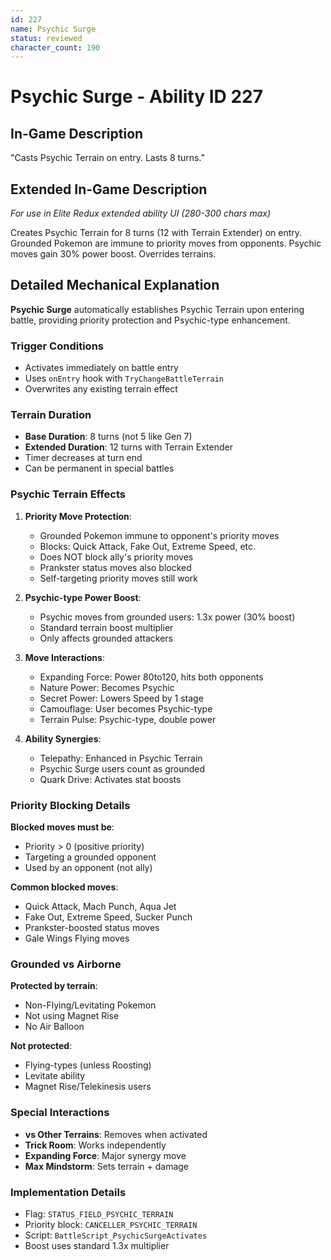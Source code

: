 ```yaml
---
id: 227
name: Psychic Surge
status: reviewed
character_count: 190
---
```


# Psychic Surge - Ability ID 227

## In-Game Description
"Casts Psychic Terrain on entry. Lasts 8 turns."

## Extended In-Game Description
*For use in Elite Redux extended ability UI (280-300 chars max)*

Creates Psychic Terrain for 8 turns (12 with Terrain Extender) on entry. Grounded Pokemon are immune to priority moves from opponents. Psychic moves gain 30% power boost. Overrides terrains.

## Detailed Mechanical Explanation
**Psychic Surge** automatically establishes Psychic Terrain upon entering battle, providing priority protection and Psychic-type enhancement.

### Trigger Conditions
- Activates immediately on battle entry
- Uses `onEntry` hook with `TryChangeBattleTerrain`
- Overwrites any existing terrain effect

### Terrain Duration
- **Base Duration**: 8 turns (not 5 like Gen 7)
- **Extended Duration**: 12 turns with Terrain Extender
- Timer decreases at turn end
- Can be permanent in special battles

### Psychic Terrain Effects
1. **Priority Move Protection**:
   - Grounded Pokemon immune to opponent's priority moves
   - Blocks: Quick Attack, Fake Out, Extreme Speed, etc.
   - Does NOT block ally's priority moves
   - Prankster status moves also blocked
   - Self-targeting priority moves still work

2. **Psychic-type Power Boost**:
   - Psychic moves from grounded users: 1.3x power (30% boost)
   - Standard terrain boost multiplier
   - Only affects grounded attackers

3. **Move Interactions**:
   - Expanding Force: Power 80to120, hits both opponents
   - Nature Power: Becomes Psychic
   - Secret Power: Lowers Speed by 1 stage
   - Camouflage: User becomes Psychic-type
   - Terrain Pulse: Psychic-type, double power

4. **Ability Synergies**:
   - Telepathy: Enhanced in Psychic Terrain
   - Psychic Surge users count as grounded
   - Quark Drive: Activates stat boosts

### Priority Blocking Details
**Blocked moves must be**:
- Priority > 0 (positive priority)
- Targeting a grounded opponent
- Used by an opponent (not ally)

**Common blocked moves**:
- Quick Attack, Mach Punch, Aqua Jet
- Fake Out, Extreme Speed, Sucker Punch
- Prankster-boosted status moves
- Gale Wings Flying moves

### Grounded vs Airborne
**Protected by terrain**:
- Non-Flying/Levitating Pokemon
- Not using Magnet Rise
- No Air Balloon

**Not protected**:
- Flying-types (unless Roosting)
- Levitate ability
- Magnet Rise/Telekinesis users

### Special Interactions
- **vs Other Terrains**: Removes when activated
- **Trick Room**: Works independently
- **Expanding Force**: Major synergy move
- **Max Mindstorm**: Sets terrain + damage

### Implementation Details
- Flag: `STATUS_FIELD_PSYCHIC_TERRAIN`
- Priority block: `CANCELLER_PSYCHIC_TERRAIN`
- Script: `BattleScript_PsychicSurgeActivates`
- Boost uses standard 1.3x multiplier

